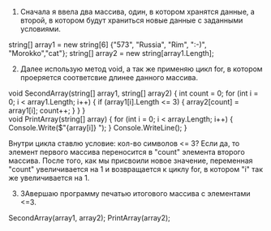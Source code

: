 1. Сначала я ввела два массива, один, в котором хранятся данные, а второй, в котором будут храниться новые данные с заданными условиями.

string[] array1 = new string[6] {"573", "Russia", "Rim", ":-)", "Morokko","cat"};
string[] array2 = new string[array1.Length];

2. Далее использую метод void, а так же применяю цикл for, в котором проеряется соответсвие длинее данного массива.

void SecondArray(string[] array1, string[] array2)
{
    int count = 0;
    for (int i = 0; i < array1.Length; i++)
    {
    if (array1[i].Length <= 3)
        {
        array2[count] = array1[i];
        count++;
        }
    }
}   
void PrintArray(string[] array)
{
    for (int i = 0; i < array.Length; i++)
    {
        Console.Write($"{array[i]} ");
    }
    Console.WriteLine();
}

Внутри цикла ставлю условие: кол-во символов <= 3? Если да, то элемент первого массива переносится в "count" элемента второго массива. После того, как мы присвоили новое значение, переменная "count" увеличивается на 1 и возвращается к циклу for, в котором "i" так же увеличивается на 1.

3. ЗАвершаю программу печатью итогового массива с элементами <=3.

SecondArray(array1, array2);
PrintArray(array2);
